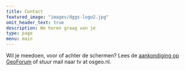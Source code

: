 ```yaml
---
title: Contact
featured_image: "images/dggs-logo2.jpg"
omit_header_text: true
description: We horen graag van je
type: page
menu: main
---
```


Wil je meedoen, voor of achter de schermen? 
Lees de [aankondiging op GeoForum](https://geoforum.nl/t/live-webshow-de-grote-geo-show-wie-wil-meedoen) 
of stuur mail naar tv at osgeo.nl.

<!-- TODO: This is an example of a custom shortcode that you can put right into your content. 
You will need to add a form action to the the shortcode to make it work. 
Check out [Formspree](https://formspree.io/) for a simple, free form service. 

{{< form-contact action="https://example.com"  >}} -->
